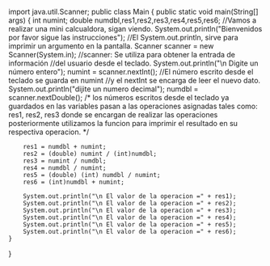 import  java.util.Scanner;
public class Main {
    public static void main(String[] args) {
        int numint;
        double numdbl,res1,res2,res3,res4,res5,res6;
        //Vamos a realizar una mini calcualdora, sigan viendo.
        System.out.println("Bienvenidos por favor sigue las instrucciones");
        //El System.out.println, sirve para imprimir un argumento en la pantalla.
        Scanner scanner = new Scanner(System.in);
        //scanner: Se utiliza para obtener la entrada de información
        //del usuario desde el teclado.
        System.out.println("\n Digite un número entero");
        numint = scanner.nextInt();
        //El número escrito desde el teclado se guarda en numint
        //y el nextInt se encarga de leer el nuevo dato.
        System.out.println("dijite un numero decimal");
        numdbl = scanner.nextDouble();
        /*
        los números escritos desde el teclado ya guardados en las
        variables pasan a las operaciones asignadas tales como: 
        res1, res2, res3 donde se encargan de realizar las operaciones
        posteriormente utilizamos la funcion para imprimir el resultado 
        en su respectiva operacion.
        */

        res1 = numdbl + numint;
        res2 = (double) numint / (int)numdbl;
        res3 = numint / numdbl;
        res4 = numdbl / numint;
        res5 = (double) (int) numdbl / numint;
        res6 = (int)numdbl + numint;

        System.out.println("\n El valor de la operacion =" + res1);
        System.out.println("\n El valor de la operacion =" + res2);
        System.out.println("\n El valor de la operacion =" + res3);
        System.out.println("\n El valor de la operacion =" + res4);
        System.out.println("\n El valor de la operacion =" + res5);
        System.out.println("\n El valor de la operacion =" + res6);
    }
}
